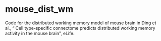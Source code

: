 # mouse_dist_wm
Code for the distributed working memory model of mouse brain in Ding et al., “ Cell type-specific connectome predicts distributed working memory activity in the mouse brain", eLife.
